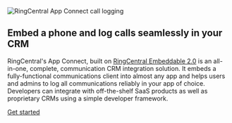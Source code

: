 <div class="hero">
  <div class="container col-xxl-12 px-4 py-2">
    <div class="row flex-lg-row-reverse align-items-center py-2">
      <div class="col-10 col-sm-8 col-lg-6">
        <img src="./img/app-connect-logging.png" class="d-block mx-lg-auto img-fluid" alt="RingCentral App Connect call logging" loading="lazy">
      </div>
      <div class="col-lg-6">
        <h2 class="display-5 fw-bold lh-1 mb-3">Embed a phone and log calls seamlessly in your CRM</h2>
        <p class="lead">RingCentral's App Connect, built on <a href="https://ringcentral.github.io/ringcentral-embeddable/">RingCentral Embeddable 2.0</a> is an all-in-one, complete, communication CRM integration solution. It embeds a fully-functional communications client into almost any app and helps users and admins to log all communications reliably in your app of choice. Developers can integrate with off-the-shelf SaaS products as well as proprietary CRMs using a simple developer framework.</p>
        <div class="d-grid gap-2 d-md-flex justify-content-md-start">
          <a href="https://ringcentral.github.io/rc-unified-crm-extension/" class="btn btn-primary btn-lg px-4 me-md-2">Get started</a>
        </div>
      </div>
    </div>
  </div>
</div>

